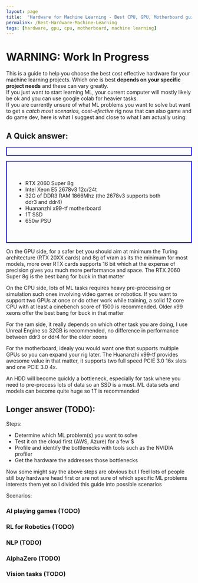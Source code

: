 ```yaml
---
layout: page
title:  "Hardware for Machine Learning - Best CPU, GPU, Motherboard guide"
permalink: /Best-Hardware-Machine-Learning
tags: [hardware, gpu, cpu, motherboard, machine learning]
---
```


# WARNING: Work In Progress

This is a guide to help you choose the best cost effective hardware for your machine learning projects.
Which one is best **depends on your specific project needs** and these can vary greatly.<br>
If you just want to start learning ML, your current computer will mostly likely be ok and you can use google colab for heavier tasks.
<br>
 If you are currently unsure of what ML problems you want to solve but want to get a *catch most scenarios, cost-efective* rig now that can also game and do game dev, here is what I suggest and close to what I am actually using:

## A Quick answer:

<p style="padding: 10px; border: 2px solid blue;">
</p>
<ul style="padding: 50px; border: 2px solid blue;">
<li>RTX 2060 Super 8g</li>
<li>Intel Xeon E5 2678v3 12c/24t</li>
<li> 32G of DDR3 RAM 1866Mhz 
    (the 2678v3 supports both ddr3 and ddr4)</li>
<li>Huananzhi x99-tf motherboard</li>
<li> 1T SSD</li>
<li>650w PSU</li>
</ul>

On the GPU side, for a safer bet you should aim at minimum the Turing architecture (RTX 20XX cards) and 8g of vram as its the minimum for most models, more over RTX cards supports 16 bit which at the expense of precision gives you much more performance and space. The RTX 2060 Super 8g is the best bang for buck in that matter<br>

On the CPU side, lots of ML tasks requires heavy pre-processing or simulation such ones involving video games or robotics. If you want to support two GPUs at once or do other work while training, a solid 12 core CPU with at least a cinebench score of 1500 is recommended. Older x99 xeons offer the best bang for buck in that matter

For the ram side, it really depends on which other task you are doing, I use Unreal Engine so 32GB is recommended, no difference in performance between ddr3 or ddr4 for the older xeons

For the motherboard, idealy you would want one that supports multiple GPUs so you can expand your rig later. The Huananzhi x99-tf provides awesome value in that matter, it supports two full speed PCIE 3.0 16x slots and one PCIE 3.0 4x.

An HDD will become quickly a bottleneck, especially for task where you need to pre-process lots of data so an SSD is a must. ML data sets and models can become quite huge so 1T is recommended


## Longer answer (TODO):

Steps:
*   Determine which ML problem(s) you want to solve
*   Test it on the cloud first (AWS, Azure) for a few $
*   Profile and identify the bottlenecks with tools such as the NVIDIA profiler
*   Get the hardware the addresses those bottlenecks

Now some might say the above steps are obvious but I feel lots of people still buy hardware head first or are not sure of which specific ML problems interests them yet so I divided this guide into possible scenarios

Scenarios:
### AI playing games (TODO)
### RL for Robotics (TODO)
### NLP (TODO)
### AlphaZero (TODO)
### Vision tasks (TODO)